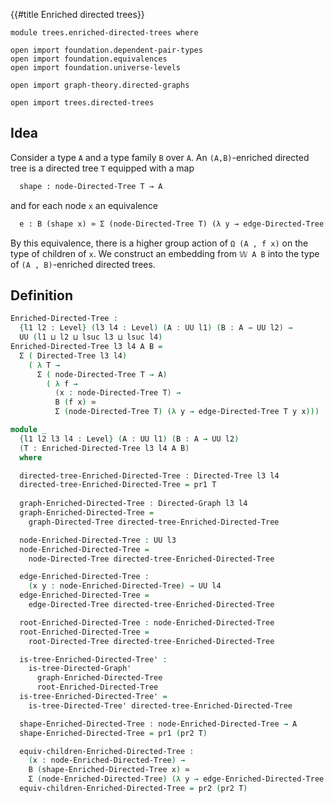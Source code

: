 {{#title  Enriched directed trees}}

```
module trees.enriched-directed-trees where

open import foundation.dependent-pair-types
open import foundation.equivalences
open import foundation.universe-levels

open import graph-theory.directed-graphs

open import trees.directed-trees
```

## Idea

Consider a type `A` and a type family `B` over `A`. An `(A,B)`-enriched directed tree is a directed tree `T` equipped with a map

```md
  shape : node-Directed-Tree T → A
```

and for each node `x` an equivalence

```md
  e : B (shape x) ≃ Σ (node-Directed-Tree T) (λ y → edge-Directed-Tree T y x)
```

By this equivalence, there is a higher group action of `Ω (A , f x)` on the type of children of `x`. We construct an embedding from `𝕎 A B` into the type of `(A , B)`-enriched directed trees.

## Definition

```agda
Enriched-Directed-Tree :
  {l1 l2 : Level} (l3 l4 : Level) (A : UU l1) (B : A → UU l2) →
  UU (l1 ⊔ l2 ⊔ lsuc l3 ⊔ lsuc l4)
Enriched-Directed-Tree l3 l4 A B =
  Σ ( Directed-Tree l3 l4)
    ( λ T →
      Σ ( node-Directed-Tree T → A)
        ( λ f →
          (x : node-Directed-Tree T) →
          B (f x) ≃
          Σ (node-Directed-Tree T) (λ y → edge-Directed-Tree T y x)))

module _
  {l1 l2 l3 l4 : Level} (A : UU l1) (B : A → UU l2)
  (T : Enriched-Directed-Tree l3 l4 A B)
  where

  directed-tree-Enriched-Directed-Tree : Directed-Tree l3 l4
  directed-tree-Enriched-Directed-Tree = pr1 T
                                             
  graph-Enriched-Directed-Tree : Directed-Graph l3 l4
  graph-Enriched-Directed-Tree =
    graph-Directed-Tree directed-tree-Enriched-Directed-Tree

  node-Enriched-Directed-Tree : UU l3
  node-Enriched-Directed-Tree =
    node-Directed-Tree directed-tree-Enriched-Directed-Tree

  edge-Enriched-Directed-Tree :
    (x y : node-Enriched-Directed-Tree) → UU l4
  edge-Enriched-Directed-Tree =
    edge-Directed-Tree directed-tree-Enriched-Directed-Tree

  root-Enriched-Directed-Tree : node-Enriched-Directed-Tree
  root-Enriched-Directed-Tree =
    root-Directed-Tree directed-tree-Enriched-Directed-Tree

  is-tree-Enriched-Directed-Tree' :
    is-tree-Directed-Graph'
      graph-Enriched-Directed-Tree
      root-Enriched-Directed-Tree
  is-tree-Enriched-Directed-Tree' =
    is-tree-Directed-Tree' directed-tree-Enriched-Directed-Tree

  shape-Enriched-Directed-Tree : node-Enriched-Directed-Tree → A
  shape-Enriched-Directed-Tree = pr1 (pr2 T)

  equiv-children-Enriched-Directed-Tree :
    (x : node-Enriched-Directed-Tree) →
    B (shape-Enriched-Directed-Tree x) ≃
    Σ (node-Enriched-Directed-Tree) (λ y → edge-Enriched-Directed-Tree y x)
  equiv-children-Enriched-Directed-Tree = pr2 (pr2 T)
```
